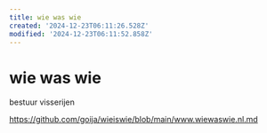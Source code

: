 ```yaml
---
title: wie was wie
created: '2024-12-23T06:11:26.528Z'
modified: '2024-12-23T06:11:52.858Z'
---
```


# wie was wie

bestuur visserijen

https://github.com/goija/wieiswie/blob/main/www.wiewaswie.nl.md
